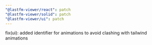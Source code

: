 ```yaml
---
"@lastfm-viewer/react": patch
"@lastfm-viewer/solid": patch
"@lastfm-viewer/ui": patch
---
```


fix(ui): added identifier for animations to avoid clashing with tailwind animations
